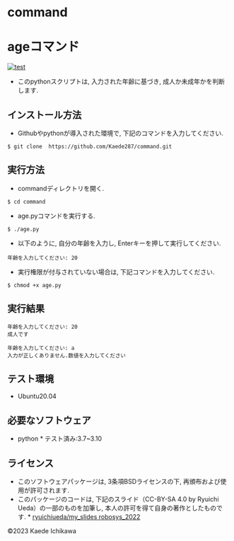 # command 

# ageコマンド

[![test](https://github.com/Kaede287/robosys2023/actions/workflows/test.yml/badge.svg)](https://github.com/Kaede287/robosys2023/actions/workflows/test.yml)

* このpythonスクリプトは, 入力された年齢に基づき, 成人か未成年かを判断します.

## インストール方法
* Githubやpythonが導入された環境で, 下記のコマンドを入力してください.
```
$ git clone  https://github.com/Kaede287/command.git
```
## 実行方法

* commandディレクトリを開く.
```
$ cd command
```
* age.pyコマンドを実行する.
```
$ ./age.py
```

* 以下のように, 自分の年齢を入力し, Enterキーを押して実行してください.
```
年齢を入力してください: 20
```

* 実行権限が付与されていない場合は, 下記コマンドを入力してください.
```
$ chmod +x age.py
```

## 実行結果

```
年齢を入力してください: 20
成人です
```

```
年齢を入力してください: a
入力が正しくありません.数値を入力してください
```

## テスト環境
* Ubuntu20.04

## 必要なソフトウェア
* python
        * テスト済み:3.7~3.10

## ライセンス ##
* このソフトウェアパッケージは, 3条項BSDライセンスの下, 再頒布および使用が許可されます.
* このパッケージのコードは, 下記のスライド（CC-BY-SA 4.0 by Ryuichi Ueda）の一部のものを加筆し, 本人の許可を得て自身の著作としたものです.
        * [ryuichiueda/my_slides robosys_2022](https://github.com/ryuichiueda/my_slides/tree/master/robosys_2022)

©2023 Kaede Ichikawa
